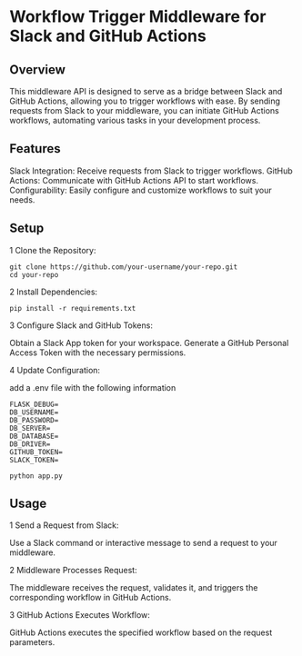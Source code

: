# Workflow Trigger Middleware for Slack and GitHub Actions

## Overview

This middleware API is designed to serve as a bridge between Slack and GitHub Actions, allowing you to trigger workflows with ease. By sending requests from Slack to your middleware, you can initiate GitHub Actions workflows, automating various tasks in your development process.

## Features

Slack Integration: Receive requests from Slack to trigger workflows.
GitHub Actions: Communicate with GitHub Actions API to start workflows.
Configurability: Easily configure and customize workflows to suit your needs.

## Setup
1 Clone the Repository:

```
git clone https://github.com/your-username/your-repo.git
cd your-repo
```

2 Install Dependencies:

```
pip install -r requirements.txt
```

3 Configure Slack and GitHub Tokens:

Obtain a Slack App token for your workspace.
Generate a GitHub Personal Access Token with the necessary permissions.

4 Update Configuration:

add a .env file with the following information

```
FLASK_DEBUG=
DB_USERNAME=
DB_PASSWORD=
DB_SERVER=
DB_DATABASE=
DB_DRIVER=
GITHUB_TOKEN=
SLACK_TOKEN=
```


```
python app.py
```

## Usage

1 Send a Request from Slack:

Use a Slack command or interactive message to send a request to your middleware.

2 Middleware Processes Request:

The middleware receives the request, validates it, and triggers the corresponding workflow in GitHub Actions.

3 GitHub Actions Executes Workflow:

GitHub Actions executes the specified workflow based on the request parameters.